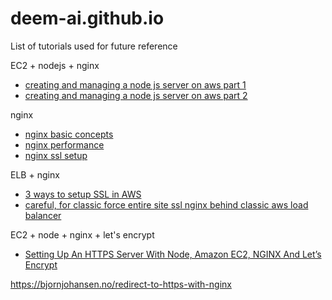 # deem-ai.github.io

List of tutorials used for future reference 

EC2 + nodejs + nginx
* [creating and managing a node js server on aws part 1](https://hackernoon.com/tutorial-creating-and-managing-a-node-js-server-on-aws-part-1-d67367ac5171)
* [creating and managing a node js server on aws part 2](https://hackernoon.com/tutorial-creating-and-managing-a-node-js-server-on-aws-part-2-5fbdea95f8a1)

nginx

* [nginx basic concepts](https://www.netguru.co/codestories/nginx-tutorial-basics-concepts)
* [nginx performance](https://www.netguru.co/codestories/nginx-tutorial-performance)
* [nginx ssl setup](https://www.netguru.co/codestories/nginx-tutorial-ssl-setup)

ELB + nginx 
* [3 ways to setup SSL in AWS](https://hackernoon.com/how-to-set-up-https-for-your-domain-on-aws-8f771686603d)
* [careful, for classic force entire site ssl nginx behind classic aws load balancer](https://codyparker.com/force-entire-site-ssl-nginx-behind-aws-load-balancer/)

EC2 + node + nginx + let's encrypt

* [Setting Up An HTTPS Server With Node, Amazon EC2, NGINX And Let’s Encrypt](https://blog.cloudboost.io/setting-up-an-https-sever-with-node-amazon-ec2-nginx-and-lets-encrypt-46f869159469)

https://bjornjohansen.no/redirect-to-https-with-nginx
